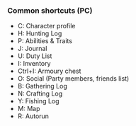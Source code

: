 ### Common shortcuts (PC)

- C: Character profile
- H: Hunting Log
- P: Abilities & Traits
- J: Journal
- U: Duty List
- I: Inventory
- Ctrl+I: Armoury chest
- O: Social (Party members, friends list)
- B: Gathering Log
- N: Crafting Log
- Y: Fishing Log
- M: Map
- R: Autorun